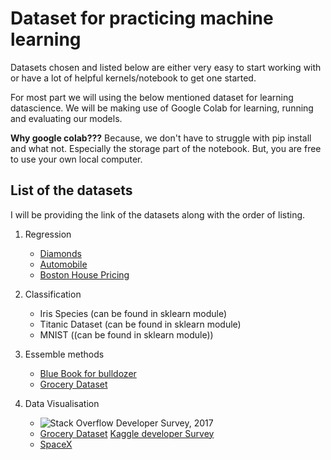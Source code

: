 # Dataset for practicing machine learning 

Datasets chosen and listed below are either very easy to start working with or have a lot of helpful kernels/notebook to get one started. 

For most part we will using the below mentioned dataset for learning datascience. We will be making use of Google Colab for learning, running and evaluating our models. 

**Why google colab???**
Because, we don't have to struggle with pip install and what not. Especially the storage part of the notebook. But, you are free to use your own local computer. 

## List of the datasets
I will be providing the link of the datasets along with the order of listing. 

1. Regression
    - <a href='https://www.kaggle.com/shivam2503/diamonds'>Diamonds</a>
    - <a href='https://www.kaggle.com/uciml/autompg-dataset'>Automobile</a>
    - <a href='https://www.kaggle.com/apratim87/housingdata#housingdata.csv'>Boston House Pricing</a>

2. Classification
    - Iris Species (can be found in sklearn module)
    - Titanic Dataset (can be found in sklearn module)
    - MNIST ((can be found in sklearn module))

3. Essemble methods
    - <a href='https://www.kaggle.com/c/bluebook-for-bulldozers'>Blue Book for bulldozer</a>
    - <a href='https://www.kaggle.com/shazadudwadia/supermarket'>Grocery Dataset</a>

4. Data Visualisation 
    - ![Stack Overflow Developer Survey, 2017](https://www.kaggle.com/stackoverflow/so-survey-2017)
    - <a href='https://www.kaggle.com/shazadudwadia/supermarket'>Grocery Dataset</a>
    <a href='https://www.kaggle.com/kaggle/meta-kaggle'>Kaggle developer Survey</a>
    - <a href='https://www.kaggle.com/scoleman/spacex-launch-data'>SpaceX</a>
